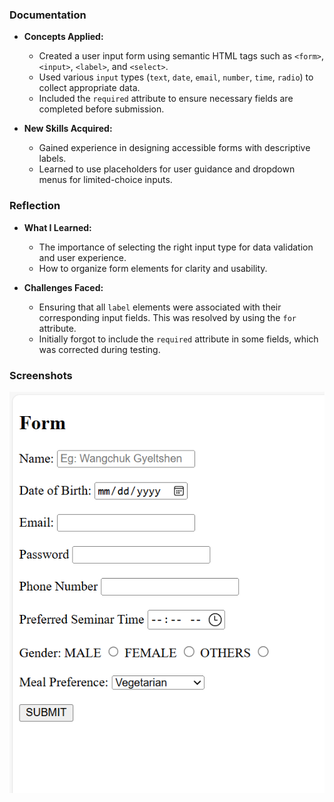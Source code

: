 ### Documentation 
- **Concepts Applied:**  
  - Created a user input form using semantic HTML tags such as `<form>`, `<input>`, `<label>`, and `<select>`.  
  - Used various `input` types (`text`, `date`, `email`, `number`, `time`, `radio`) to collect appropriate data.  
  - Included the `required` attribute to ensure necessary fields are completed before submission.

- **New Skills Acquired:**  
  - Gained experience in designing accessible forms with descriptive labels.  
  - Learned to use placeholders for user guidance and dropdown menus for limited-choice inputs.

### Reflection 
- **What I Learned:**  
  - The importance of selecting the right input type for data validation and user experience.  
  - How to organize form elements for clarity and usability.  

- **Challenges Faced:**  
  - Ensuring that all `label` elements were associated with their corresponding input fields. This was resolved by using the `for` attribute.  
  - Initially forgot to include the `required` attribute in some fields, which was corrected during testing.

### Screenshots
![Table Screenshot](Formhtml.png)